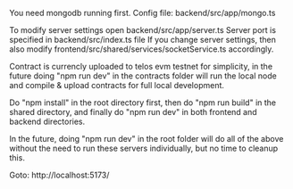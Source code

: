 You need mongodb running first. Config file: backend/src/app/mongo.ts

To modify server settings open backend/src/app/server.ts
Server port is specified in backend/src/index.ts file
If you change server settings, then also modify
frontend/src/shared/services/socketService.ts accordingly.

Contract is currencly uploaded to telos evm testnet for simplicity, in the
future doing "npm run dev" in the contracts folder will run the local node and
compile & upload contracts for full local development.

Do "npm install" in the root directory first, then do "npm run build" in the
shared directory, and finally do "npm run dev" in both frontend and backend
directories.

In the future, doing "npm run dev" in the root folder will do all of the above
without the need to run these servers individually, but no time to cleanup this.

Goto: http://localhost:5173/
